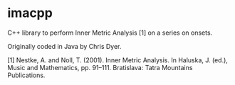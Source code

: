 # imacpp

C++ library to perform Inner Metric Analysis [1] on a series on onsets.

Originally coded in Java by Chris Dyer.

[1] Nestke, A. and Noll, T. (2001). Inner Metric Analysis. In Haluska, J. (ed.), Music and Mathematics, pp. 91–111. Bratislava: Tatra Mountains Publications.
